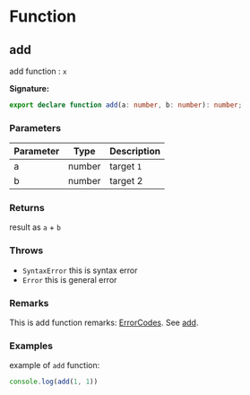 # Function

## add

add function : `x`

**Signature:**
```typescript
export declare function add(a: number, b: number): number;
```

### Parameters

| Parameter | Type | Description |
| --- | --- | --- |
| a | number | target `1` 
| b | number | target 2 

### Returns

 result as `a` + `b`

### Throws

- `SyntaxError` this is syntax error
- `Error` this is general error

### Remarks

This is add function remarks: [ErrorCodes](./enum#errorcodes). See [add](https://foo.bar.com/api/add).

### Examples

example of `add` function:
```javascript
console.log(add(1, 1))
```


